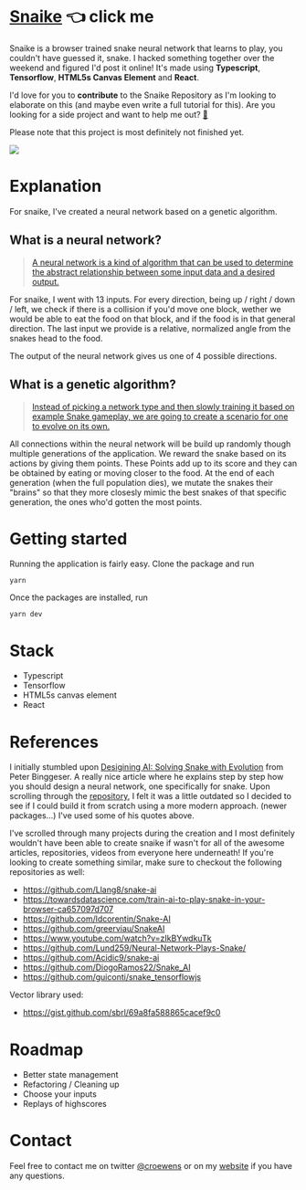 # [Snaike](https://snaike.dries.io) 👈 click me

Snaike is a browser trained snake neural network that learns to play, you couldn't have guessed it, snake. I hacked something together over the weekend and figured I'd post it online! It's made using **Typescript**, **Tensorflow**, **HTML5s Canvas Element** and **React**.

I'd love for you to **contribute** to the Snaike Repository as I'm looking to elaborate on this (and maybe even write a full tutorial for this). Are you looking for a side project and want to help me out? [📧](https://twitter.com/croewens)

Please note that this project is most definitely not finished yet.

![](https://i.imgur.com/x7JOTCr.gif)

# Explanation

For snaike, I've created a neural network based on a genetic algorithm.

## What is a neural network?

> [A neural network is a kind of algorithm that can be used to determine the abstract relationship between some input data and a desired output. ](https://becominghuman.ai/designing-ai-solving-snake-with-evolution-f3dd6a9da867)

For snaike, I went with 13 inputs. For every direction, being up / right / down / left, we check if there is a collision if you'd move one block, wether we would be able to eat the food on that block, and if the food is in that general direction. The last input we provide is a relative, normalized angle from the snakes head to the food.

The output of the neural network gives us one of 4 possible directions.

## What is a genetic algorithm?

> [Instead of picking a network type and then slowly training it based on example Snake gameplay, we are going to create a scenario for one to evolve on its own.](https://becominghuman.ai/designing-ai-solving-snake-with-evolution-f3dd6a9da867)

All connections within the neural network will be build up randomly though multiple generations of the application. We reward the snake based on its actions by giving them points. These Points add up to its score and they can be obtained by eating or moving closer to the food. At the end of each generation (when the full population dies), we mutate the snakes their "brains" so that they more closesly mimic the best snakes of that specific generation, the ones who'd gotten the most points.

# Getting started

Running the application is fairly easy. Clone the package and run

`yarn`

Once the packages are installed, run

`yarn dev`

# Stack

- Typescript
- Tensorflow
- HTML5s canvas element
- React

# References

I initially stumbled upon [Desigining AI: Solving Snake with Evolution](https://becominghuman.ai/designing-ai-solving-snake-with-evolution-f3dd6a9da867) from Peter Binggeser. A really nice article where he explains step by step how you should design a neural network, one specifically for snake. Upon scrolling through the [repository](https://github.com/pbinggeser/snake-ai), I felt it was a little outdated so I decided to see if I could build it from scratch using a more modern approach. (newer packages...) I've used some of his quotes above.

I've scrolled through many projects during the creation and I most definitely wouldn't have been able to create snaike if wasn't for all of the awesome articles, repositories, videos from everyone here underneath! If you're looking to create something similar, make sure to checkout the following repositories as well:

- https://github.com/Llang8/snake-ai
- https://towardsdatascience.com/train-ai-to-play-snake-in-your-browser-ca657097d707
- https://github.com/ldcorentin/Snake-AI
- https://github.com/greerviau/SnakeAI
- https://www.youtube.com/watch?v=zIkBYwdkuTk
- https://github.com/Lund259/Neural-Network-Plays-Snake/
- https://github.com/Acidic9/snake-ai
- https://github.com/DiogoRamos22/Snake_AI
- https://github.com/guiconti/snake_tensorflowjs

Vector library used:

- https://gist.github.com/sbrl/69a8fa588865cacef9c0

# Roadmap

- Better state management
- Refactoring / Cleaning up
- Choose your inputs
- Replays of highscores

# Contact

Feel free to contact me on twitter [@croewens](https://twitter.com/croewens) or on my [website](https://dries.io) if you have any questions.
